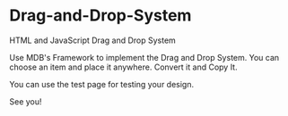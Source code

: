 # Drag-and-Drop-System
HTML and JavaScript Drag and Drop System

Use MDB's Framework to implement the Drag and Drop System.
You can choose an item and place it anywhere. Convert it and Copy It.

You can use the test page for testing your design.

See you!
